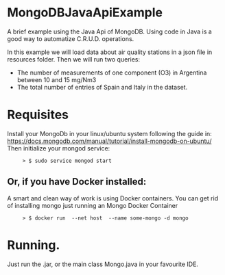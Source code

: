 # MongoDBJavaApiExample
A brief example using the Java Api of MongoDB. Using code in Java is a good way to automatize C.R.U.D. operations.

In this example we will load data about air quality stations in a json file in resources folder. Then we will run two queries:

  - The number of measurements of one component (O3) in Argentina between 10 and 15 mg/Nm3
  - The total number of entries of Spain and Italy in the dataset.

# Requisites
Install your MongoDb in your linux/ubuntu system following the guide in:
https://docs.mongodb.com/manual/tutorial/install-mongodb-on-ubuntu/
Then initialize your mongod service:

         > $ sudo service mongod start

## Or, if you have Docker installed:

A smart and clean way of work is using Docker containers. You can get rid of installing mongo just running an Mongo Docker Container

         > $ docker run  --net host  --name some-mongo -d mongo

# Running.

Just run the .jar, or the main class Mongo.java in your favourite IDE.
